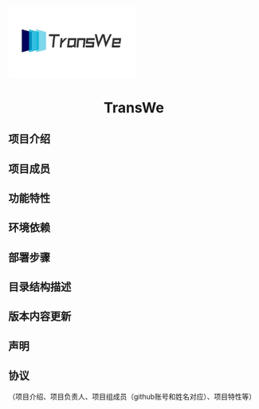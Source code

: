<img src="./pics/icon.jpg" alt="icon" style="zoom: 33%;" />



<h1 align = "center">TransWe</h1>

## 项目介绍







## 项目成员



## 功能特性





## 环境依赖

## 部署步骤

## 目录结构描述

## 版本内容更新



## 声明



## 协议





（项目介绍、项目负责人、项目组成员（github账号和姓名对应）、项目特性等）
